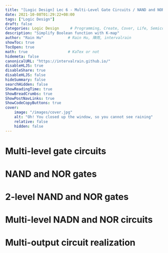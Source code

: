 ```yaml
---
title: "[Logic Design] Lec 6 - Multi-Level Gate Circuits / NAND and NOR Gates"
date: 2021-10-08T01:29:22+08:00
tags: ["Logic Design"]
draft: false
Categories: Logic Design     # Programming, Create, Cover, Life, Semiconductor, Leetcode, Logic Design, Daily
description: "Simplify Boolean function with K-map"
author: "Rain Hu"           # Rain Hu, 陣雨, intervalrain
showToc: true
TocOpen: true
math: true                  # KaTex or not
hidemeta: false
canonicalURL: "https://intervalrain.github.io/"
disableHLJS: true
disableShare: true
disableHLJS: false
hideSummary: false
searchHidden: false
ShowReadingTime: true
ShowBreadCrumbs: true
ShowPostNavLinks: true
ShowCodeCopyButtons: true
cover:
    image: "/images/cover.jpg"
    alt: "Oh! You closed up the window, so you cannot see raining"
    relative: false
    hidden: false
---
```

# Multi-level gate circuits


# NAND and NOR gates
# 2-level NAND and NOR gates
# Multi-level NADN and NOR circuits
# Multi-output circuit realization